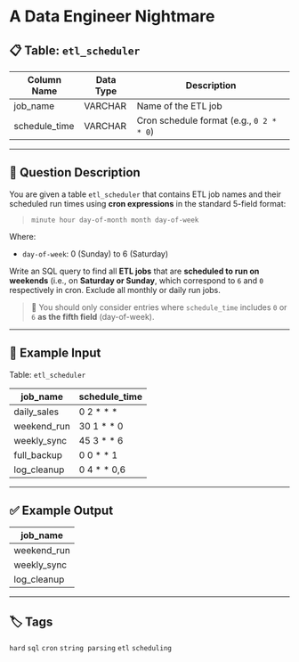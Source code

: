 # A Data Engineer Nightmare

## 📋 Table: `etl_scheduler`

| Column Name    | Data Type | Description                                 |
|----------------|-----------|---------------------------------------------|
| job_name       | VARCHAR   | Name of the ETL job                         |
| schedule_time  | VARCHAR   | Cron schedule format (e.g., `0 2 * * 0`)     |

---

## 🧾 Question Description

You are given a table `etl_scheduler` that contains ETL job names and their scheduled run times using **cron expressions** in the standard 5-field format:

> `minute hour day-of-month month day-of-week`

Where:
- `day-of-week`: 0 (Sunday) to 6 (Saturday)

Write an SQL query to find all **ETL jobs** that are **scheduled to run on weekends** (i.e., on **Saturday or Sunday**, which correspond to `6` and `0` respectively in cron. Exclude all monthly or daily run jobs.

> 📝 You should only consider entries where `schedule_time` includes `0` or `6` **as the fifth field** (day-of-week).

---

## 🧪 Example Input

Table: `etl_scheduler`

| job_name     | schedule_time    |
|--------------|------------------|
| daily_sales  | 0 2 * * *         |
| weekend_run  | 30 1 * * 0        |
| weekly_sync  | 45 3 * * 6        |
| full_backup  | 0 0 * * 1         |
| log_cleanup  | 0 4 * * 0,6       |

---

## ✅ Example Output

| job_name     |
|--------------|
| weekend_run  |
| weekly_sync  |
| log_cleanup  |

---

## 🏷️ Tags

`hard` `sql` `cron` `string parsing` `etl` `scheduling`
